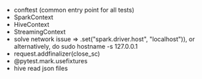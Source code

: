 * conftest (common entry point for all tests)
* SparkContext
* HiveContext
* StreamingContext
* solve network issue => .set("spark.driver.host", "localhost")), or alternatively, do sudo hostname -s 127.0.0.1
* request.addfinalizer(close_sc)
* @pytest.mark.usefixtures
* hive read json files
